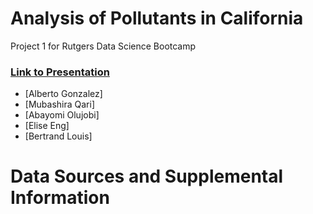 # Analysis of Pollutants in California

Project 1 for Rutgers Data Science Bootcamp

### [Link to Presentation](https://docs.google.com/presentation/d/1iASbDnn62o1SOcaoT7vGkzs5uftBpUboqCBNdySm6Ts/edit#slide=id.p)

* [Alberto Gonzalez]
* [Mubashira Qari]
* [Abayomi Olujobi]
* [Elise Eng]
* [Bertrand Louis]

# Data Sources and Supplemental Information
